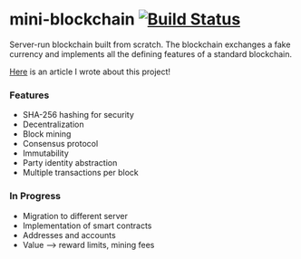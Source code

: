 # mini-blockchain [![Build Status](https://travis-ci.org/QVDev/mini-blockchain.svg?branch=master)](https://travis-ci.org/QVDev/mini-blockchain)
Server-run blockchain built from scratch. The blockchain exchanges a fake currency and implements all the defining features of a
standard blockchain.

[Here](https://medium.com/@rthotakura97/https-medium-com-rthotakura97-how-i-created-my-own-mini-blockchain-e9c899c40b58) is an article I wrote about this project!

### Features
* SHA-256 hashing for security
* Decentralization
* Block mining
* Consensus protocol
* Immutability 
* Party identity abstraction
* Multiple transactions per block

### In Progress
* Migration to different server
* Implementation of smart contracts
* Addresses and accounts
* Value --> reward limits, mining fees

